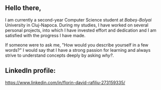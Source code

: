 
## Hello there,

I am currently a second-year Computer Science student at *Babeș-Bolyai* University in Cluj-Napoca. During my studies, I have worked on several personal projects, into which I have invested effort and dedication and I am satisfied with the progress I have made.

If someone were to ask me, "How would you describe yourself in a few words?" I would say that I have a strong passion for learning and always strive to understand concepts deeply by asking *why?*.


## LinkedIn profile:
https://www.linkedin.com/in/florin-david-rafiliu-273159335/

